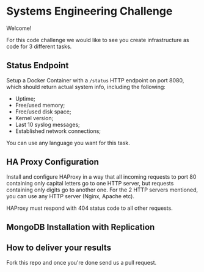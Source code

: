 # Systems Engineering Challenge

Welcome!

For this code challenge we would like to see you create infrastructure as code for 3 different tasks.


## Status Endpoint

Setup a Docker Container with a `/status` HTTP endpoint on port 8080, which should return actual system info, including the following:

- Uptime;
- Free/used memory;
- Free/used disk space;
- Kernel version;
- Last 10 syslog messages;
- Established network connections;

You can use any language you want for this task.


## HA Proxy Configuration

Install and configure HAProxy in a way that all incoming requests to port 80 containing only capital letters go to one HTTP server, but requests containing only digits go to another one. For the 2 HTTP servers mentioned, you can use any HTTP server (Nginx, Apache etc).

HAProxy must respond with 404 status code to all other requests.


## MongoDB Installation with Replication


## How to deliver your results

Fork this repo and once you're done send us a pull request.

